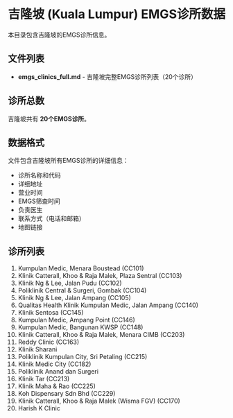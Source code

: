 # 吉隆坡 (Kuala Lumpur) EMGS诊所数据

本目录包含吉隆坡的EMGS诊所信息。

## 文件列表

- **emgs_clinics_full.md** - 吉隆坡完整EMGS诊所列表（20个诊所）

## 诊所总数

吉隆坡共有 **20个EMGS诊所**。

## 数据格式

文件包含吉隆坡所有EMGS诊所的详细信息：
- 诊所名称和代码
- 详细地址
- 营业时间
- EMGS筛查时间
- 负责医生
- 联系方式（电话和邮箱）
- 地图链接

## 诊所列表

1. Kumpulan Medic, Menara Boustead (CC101)
2. Klinik Catterall, Khoo & Raja Malek, Plaza Sentral (CC103)
3. Klinik Ng & Lee, Jalan Pudu (CC102)
4. Poliklinik Central & Surgeri, Gombak (CC104)
5. Klinik Ng & Lee, Jalan Ampang (CC105)
6. Qualitas Health Klinik Kumpulan Medic, Jalan Ampang (CC140)
7. Klinik Sentosa (CC145)
8. Kumpulan Medic, Ampang Point (CC146)
9. Kumpulan Medic, Bangunan KWSP (CC148)
10. Klinik Catterall, Khoo & Raja Malek, Menara CIMB (CC203)
11. Reddy Clinic (CC163)
12. Klinik Sharani
13. Poliklinik Kumpulan City, Sri Petaling (CC215)
14. Klinik Medic City (CC182)
15. Poliklinik Anand dan Surgeri
16. Klinik Tar (CC213)
17. Klinik Maha & Rao (CC225)
18. Koh Dispensary Sdn Bhd (CC229)
19. Klinik Catterall, Khoo & Raja Malek (Wisma FGV) (CC170)
20. Harish K Clinic
